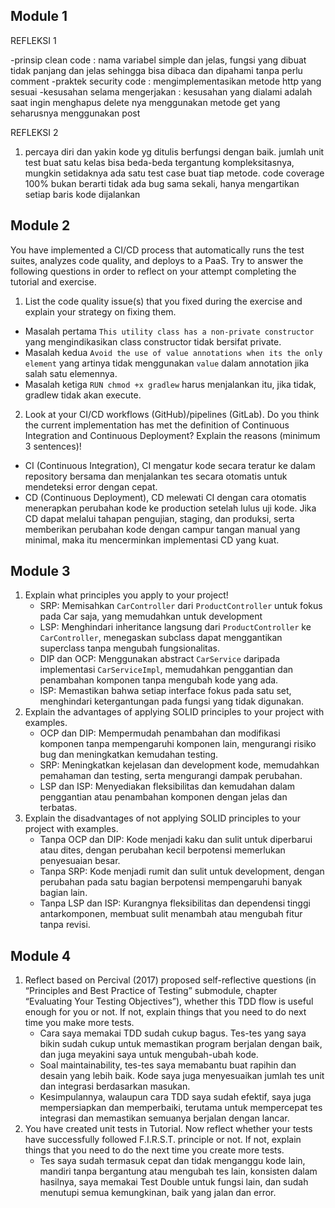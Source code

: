 ## Module 1
REFLEKSI 1

-prinsip clean code : nama variabel simple dan jelas, fungsi yang dibuat tidak panjang dan jelas sehingga bisa dibaca dan dipahami tanpa perlu comment
-praktek security code : mengimplementasikan metode http yang sesuai
-kesusahan selama mengerjakan : kesusahan yang dialami adalah saat ingin menghapus delete nya menggunakan metode get yang seharusnya menggunakan post

REFLEKSI 2
1. percaya diri dan yakin kode yg ditulis berfungsi dengan baik. jumlah unit test buat satu kelas bisa beda-beda tergantung kompleksitasnya, mungkin setidaknya ada satu test case buat tiap metode. code coverage 100% bukan berarti tidak ada bug sama sekali, hanya mengartikan setiap baris kode dijalankan


## Module 2
You have implemented a CI/CD process that automatically runs the test suites, analyzes code quality, and deploys to a PaaS. Try to answer the following questions in order to reflect on your attempt completing the tutorial and exercise.
1. List the code quality issue(s) that you fixed during the exercise and explain your strategy on fixing them.
- Masalah pertama `This utility class has a non-private constructor` yang mengindikasikan class constructor tidak bersifat private.
- Masalah kedua `Avoid the use of value annotations when its the only element` yang artinya tidak menggunakan `value` dalam annotation jika salah satu elemennya.
- Masalah ketiga `RUN chmod +x gradlew` harus menjalankan itu, jika tidak, gradlew tidak akan execute.
2. Look at your CI/CD workflows (GitHub)/pipelines (GitLab). Do you think the current implementation has met the definition of Continuous Integration and Continuous Deployment? Explain the reasons (minimum 3 sentences)!
- CI (Continuous Integration), CI mengatur kode secara teratur ke dalam repository bersama dan menjalankan tes secara otomatis untuk mendeteksi error dengan cepat.
- CD (Continuous Deployment), CD melewati CI dengan cara otomatis menerapkan perubahan kode ke production setelah lulus uji kode. Jika CD dapat melalui tahapan pengujian, staging, dan produksi, serta memberikan perubahan kode dengan campur tangan manual yang minimal, maka itu mencerminkan implementasi CD yang kuat.


## Module 3
1) Explain what principles you apply to your project!
   - SRP: Memisahkan `CarController` dari `ProductController` untuk fokus pada Car saja, yang memudahkan untuk development
   - LSP: Menghindari inheritance langsung dari `ProductController` ke `CarController`, menegaskan subclass dapat menggantikan superclass tanpa mengubah fungsionalitas.
   - DIP dan OCP: Menggunakan abstract `CarService` daripada implementasi `CarServiceImpl`, memudahkan penggantian dan penambahan komponen tanpa mengubah kode yang ada.
   - ISP: Memastikan bahwa setiap interface fokus pada satu set, menghindari ketergantungan pada fungsi yang tidak digunakan.
2) Explain the advantages of applying SOLID principles to your project with examples.
   - OCP dan DIP: Mempermudah penambahan dan modifikasi komponen tanpa mempengaruhi komponen lain, mengurangi risiko bug dan meningkatkan kemudahan testing.
   - SRP: Meningkatkan kejelasan dan development kode, memudahkan pemahaman dan testing, serta mengurangi dampak perubahan.
   - LSP dan ISP: Menyediakan fleksibilitas dan kemudahan dalam penggantian atau penambahan komponen dengan jelas dan terbatas.
3) Explain the disadvantages of not applying SOLID principles to your project with examples.
   - Tanpa OCP dan DIP: Kode menjadi kaku dan sulit untuk diperbarui atau dites, dengan perubahan kecil berpotensi memerlukan penyesuaian besar.
   - Tanpa SRP: Kode menjadi rumit dan sulit untuk development, dengan perubahan pada satu bagian berpotensi mempengaruhi banyak bagian lain.
   - Tanpa LSP dan ISP: Kurangnya fleksibilitas dan dependensi tinggi antarkomponen, membuat sulit menambah atau mengubah fitur tanpa revisi.


## Module 4
1) Reflect based on Percival (2017) proposed self-reflective questions (in “Principles and Best Practice of Testing” submodule, chapter “Evaluating Your Testing Objectives”), whether this TDD flow is useful enough for you or not. If not, explain things that you need to do next time you make more tests.
   - Cara saya memakai TDD sudah cukup bagus. Tes-tes yang saya bikin sudah cukup untuk memastikan program berjalan dengan baik, dan juga meyakini saya untuk mengubah-ubah kode.
   - Soal maintainability, tes-tes saya memabantu buat rapihin dan desain yang lebih baik. Kode saya juga menyesuaikan jumlah tes unit dan integrasi berdasarkan masukan.
   - Kesimpulannya, walaupun cara TDD saya sudah efektif, saya juga mempersiapkan dan memperbaiki, terutama untuk mempercepat tes integrasi dan memastikan semuanya berjalan dengan lancar.
2) You have created unit tests in Tutorial. Now reflect whether your tests have successfully followed F.I.R.S.T. principle or not. If not, explain things that you need to do the next time you create more tests.
   - Tes saya sudah termasuk cepat dan tidak menganggu kode lain, mandiri tanpa bergantung atau mengubah tes lain, konsisten dalam hasilnya, saya memakai Test Double untuk fungsi lain, dan sudah menutupi semua kemungkinan, baik yang jalan dan error.